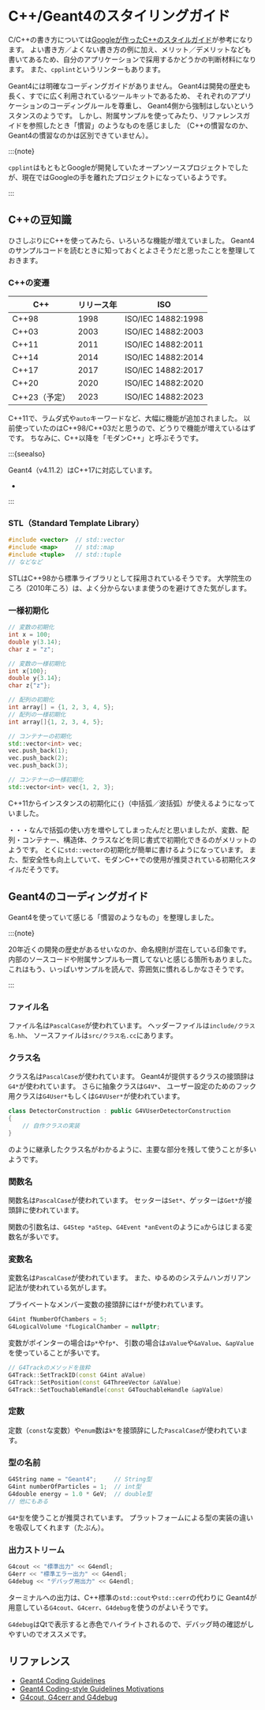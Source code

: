 # C++/Geant4のスタイリングガイド

C/C++の書き方については[Googleが作ったC++のスタイルガイド](https://google.github.io/styleguide/cppguide.html)が参考になります。
よい書き方／よくない書き方の例に加え、メリット／デメリットなども書いてあるため、自分のアプリケーションで採用するかどうかの判断材料になります。
また、``cpplint``というリンターもあります。

Geant4には明確なコーディングガイドがありません。
Geant4は開発の歴史も長く、すでに広く利用されているツールキットであるため、
それぞれのアプリケーションのコーディングルールを尊重し、
Geant4側から強制はしないというスタンスのようです。
しかし、附属サンプルを使ってみたり、リファレンスガイドを参照したとき「慣習」のようなものを感じました
（C++の慣習なのか、Geant4の慣習なのかは区別できていません）。

:::{note}

``cpplint``はもともとGoogleが開発していたオープンソースプロジェクトでしたが、現在ではGoogleの手を離れたプロジェクトになっているようです。

:::

## C++の豆知識

ひさしぶりにC++を使ってみたら、いろいろな機能が増えていました。
Geant4のサンプルコードを読むときに知っておくとよさそうだと思ったことを整理しておきます。

### C++の変遷

| C++ | リリース年 | ISO |
|---|---|---|
| C++98 | 1998 |  ISO/IEC 14882:1998 |
| C++03 | 2003 |  ISO/IEC 14882:2003 |
| C++11 | 2011 |  ISO/IEC 14882:2011 |
| C++14 | 2014 |  ISO/IEC 14882:2014 |
| C++17 | 2017 |  ISO/IEC 14882:2017 |
| C++20 | 2020 |  ISO/IEC 14882:2020 |
| C++23（予定） | 2023 | ISO/IEC 14882:2023 |

C++11で、ラムダ式や``auto``キーワードなど、大幅に機能が追加されました。
以前使っていたのはC++98/C++03だと思うので、どうりで機能が増えているはずです。
ちなみに、C++以降を「モダンC++」と呼ぶそうです。

:::{seealso}

Geant4（v4.11.2）はC++17に対応しています。

- [](./geant4-versions.md)

:::

### STL（Standard Template Library）

```cpp
#include <vector>  // std::vector
#include <map>     // std::map
#include <tuple>   // std::tuple
// などなど
```

STLはC++98から標準ライブラリとして採用されているそうです。
大学院生のころ（2010年ころ）は、よく分からないまま使うのを避けてきた気がします。

### 一様初期化

```cpp
// 変数の初期化
int x = 100;
double y(3.14);
char z = "z";

// 変数の一様初期化
int x{100};
double y{3.14};
char z{"z"};

```

```cpp
// 配列の初期化
int array[] = {1, 2, 3, 4, 5};
// 配列の一様初期化
int array[]{1, 2, 3, 4, 5};
```

```cpp
// コンテナーの初期化
std::vector<int> vec;
vec.push_back(1);
vec.push_back(2);
vec.push_back(3);

// コンテナーの一様初期化
std::vector<int> vec{1, 2, 3};
```

C++11からインスタンスの初期化に``{}``（中括弧／波括弧）が使えるようになっていました。

・・・なんで括弧の使い方を増やしてしまったんだと思いましたが、変数、配列・コンテナー、構造体、クラスなどを同じ書式で初期化できるのがメリットのようです。
とくに``std::vector``の初期化が簡単に書けるようになっています。
また、型安全性も向上していて、モダンC++での使用が推奨されている初期化スタイルだそうです。

## Geant4のコーディングガイド

Geant4を使っていて感じる「慣習のようなもの」を整理しました。

:::{note}

20年近くの開発の歴史があるせいなのか、命名規則が混在している印象です。
内部のソースコードや附属サンプルも一貫してないと感じる箇所もありました。
これはもう、いっぱいサンプルを読んで、雰囲気に慣れるしかなさそうです。

:::

### ファイル名

ファイル名は``PascalCase``が使われています。
ヘッダーファイルは``include/クラス名.hh``、
ソースファイルは``src/クラス名.cc``にあります。

### クラス名

クラス名は``PascalCase``が使われています。
Geant4が提供するクラスの接頭辞は``G4*``が使われています。
さらに抽象クラスは``G4V*``、
ユーザー設定のためのフック用クラスは``G4User*``もしくは``G4VUser*``が使われています。

```cpp
class DetectorConstruction : public G4VUserDetectorConstruction
{
    // 自作クラスの実装
}
```

のように継承したクラス名がわかるように、主要な部分を残して使うことが多いようです。

### 関数名

関数名は``PascalCase``が使われています。
セッターは``Set*``、ゲッターは``Get*``が接頭辞に使われています。

関数の引数名は、`G4Step *aStep`、``G4Event *anEvent``のように``a``からはじまる変数名が多いです。

### 変数名

変数名は``PascalCase``が使われています。
また、ゆるめのシステムハンガリアン記法が使われている気がします。

プライベートなメンバー変数の接頭辞には``f*``が使われています。

```cpp
G4int fNumberOfChambers = 5;
G4LogicalVolume *fLogicalChamber = nullptr;
```

変数がポインターの場合は``p*``や``fp*``、
引数の場合は``aValue``や``&aValue``、``&apValue``を使っていることが多いです。

```cpp
// G4Trackのメソッドを抜粋
G4Track::SetTrackID(const G4int aValue)
G4Track::SetPosition(const G4ThreeVector &aValue)
G4Track::SetTouchableHandle(const G4TouchableHandle &apValue)
```

### 定数

定数（``const``な変数）や``enum``数は``k*``を接頭辞にした``PascalCase``が使われています。

### 型の名前

```cpp
G4String name = "Geant4";     // String型
G4int numberOfParticles = 1;  // int型
G4double energy = 1.0 * GeV;  // double型
// 他にもある
```

``G4*型``を使うことが推奨されています。
プラットフォームによる型の実装の違いを吸収してくれます（たぶん）。

### 出力ストリーム

```cpp
G4cout << "標準出力" << G4endl;
G4err << "標準エラー出力" << G4endl;
G4debug << "デバッグ用出力" << G4endl;
```

ターミナルへの出力は、C++標準の``std::cout``や``std::cerr``の代わりに
Geant4が用意している``G4cout``、``G4cerr``、``G4debug``を使うのがよいそうです。

``G4debug``はQtで表示すると赤色でハイライトされるので、デバッグ時の確認がしやすいのでオススメです。

## リファレンス

- [Geant4 Coding Guidelines](https://geant4-internal.web.cern.ch/collaboration/coding_guidelines)
- [Geant4 Coding-style Guidelines Motivations](https://geant4-internal.web.cern.ch/collaboration/coding_style_guidelines_motivations)
- [G4cout, G4cerr and G4debug](https://geant4-userdoc.web.cern.ch/UsersGuides/ForApplicationDeveloper/html/GettingStarted/mainProgram.html#g4cout-g4cerr-and-g4debug)
